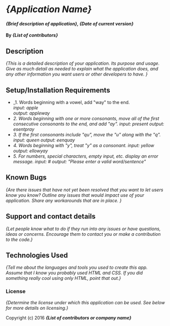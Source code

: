 # _{Application Name}_

#### _{Brief description of application}, {Date of current version}_

#### By _**{List of contributors}**_

## Description

_{This is a detailed description of your application. Its purpose and usage.  Give as much detail as needed to explain what the application does, and any other information you want users or other developers to have. }_

## Setup/Installation Requirements

* _1. Words beginning with a vowel, add "way" to the end.   
  _input: apple_   
  _output: appleway_
* _2. Words beginning with one or more consonants, move all of the first consecutive consonants to the end, and add "ay"._
  _input: present_
  _output: esentpray_
* _3. If the first consonants include "qu", move the "u" along with the "q"._
  _input: queen_
  _output: eenquay_
* _4. Words beginning with "y", treat "y" as a consonant._
  _input: yellow_
  _output: ellowyay_
* _5. For numbers, special characters, empty input, etc. display an error message._
  _input: $%^%$#_
  _output: "Please enter a valid word/sentence"_

## Known Bugs

_{Are there issues that have not yet been resolved that you want to let users know you know?  Outline any issues that would impact use of your application.  Share any workarounds that are in place. }_

## Support and contact details

_{Let people know what to do if they run into any issues or have questions, ideas or concerns.  Encourage them to contact you or make a contribution to the code.}_

## Technologies Used

_{Tell me about the languages and tools you used to create this app. Assume that I know you probably used HTML and CSS. If you did something really cool using only HTML, point that out.}_

### License

*{Determine the license under which this application can be used.  See below for more details on licensing.}*

Copyright (c) 2016 **_{List of contributors or company name}_**
